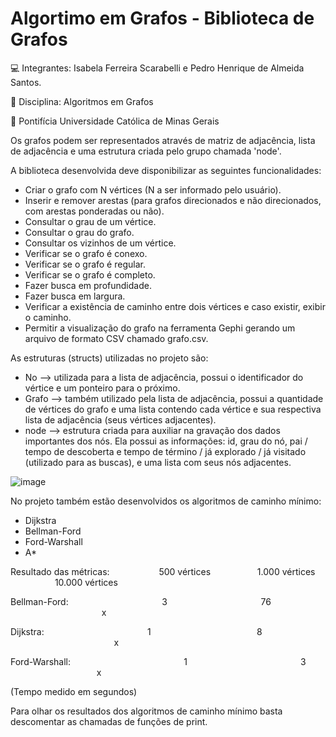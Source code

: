 # Algortimo em Grafos - Biblioteca de Grafos
💻 Integrantes: Isabela Ferreira Scarabelli e Pedro Henrique de Almeida Santos.

📖 Disciplina: Algoritmos em Grafos

🏫 Pontifícia Universidade Católica de Minas Gerais

Os grafos podem ser representados através de matriz de adjacência, lista de adjacência e uma estrutura criada pelo grupo chamada 'node'.

A biblioteca desenvolvida deve disponibilizar as seguintes funcionalidades:
- Criar o grafo com N vértices (N a ser informado pelo usuário).
- Inserir e remover arestas (para grafos direcionados e não direcionados, com arestas ponderadas ou não).
- Consultar o grau de um vértice.
- Consultar o grau do grafo.
- Consultar os vizinhos de um vértice.
- Verificar se o grafo é conexo.
- Verificar se o grafo é regular.
- Verificar se o grafo é completo.
- Fazer busca em profundidade.
- Fazer busca em largura.
- Verificar a existência de caminho entre dois vértices e caso existir, exibir o caminho.
- Permitir a visualização do grafo na ferramenta Gephi gerando um arquivo de formato CSV chamado grafo.csv.

As estruturas (structs) utilizadas no projeto são:
- No --> utilizada para a lista de adjacência, possui o identificador do vértice e um ponteiro para o próximo.
- Grafo --> também utilizado pela lista de adjacência, possui a quantidade de vértices do grafo e uma lista contendo cada vértice e sua respectiva lista de adjacência (seus vértices adjacentes). 
- node --> estrutura criada para auxiliar na gravação dos dados importantes dos nós. Ela possui as informações: id, grau do nó, pai / tempo de descoberta e tempo de término / já explorado / já visitado (utilizado para as buscas), e uma lista com seus nós adjacentes.
  
![image](https://github.com/pehenriquea/graphLibrary/assets/73960096/87fb48e3-f45c-45a8-8cc7-83065bbede59)

No projeto também estão desenvolvidos os algoritmos de caminho mínimo:
- Dijkstra
- Bellman-Ford
- Ford-Warshall
- A*


Resultado das métricas:
&nbsp;&nbsp;&nbsp;&nbsp;&nbsp;&nbsp;&nbsp;&nbsp;&nbsp;&nbsp;&nbsp;&nbsp;&nbsp;&nbsp;&nbsp;&nbsp;&nbsp;&nbsp; 500 vértices &nbsp;&nbsp;&nbsp;&nbsp;&nbsp;&nbsp;&nbsp;&nbsp;&nbsp;&nbsp;&nbsp;&nbsp;&nbsp;&nbsp;&nbsp;&nbsp;&nbsp;&nbsp;1.000 vértices &nbsp;&nbsp;&nbsp;&nbsp;&nbsp;&nbsp;&nbsp;&nbsp;&nbsp;&nbsp;&nbsp;&nbsp;&nbsp;&nbsp;&nbsp;&nbsp;&nbsp;&nbsp;10.000 vértices

Bellman-Ford:
&nbsp;&nbsp;&nbsp;&nbsp;&nbsp;&nbsp;&nbsp;&nbsp;&nbsp;&nbsp;&nbsp;&nbsp;&nbsp;&nbsp;&nbsp;&nbsp;&nbsp;&nbsp;&nbsp;&nbsp;&nbsp;&nbsp;&nbsp;&nbsp;&nbsp;&nbsp;&nbsp;&nbsp;&nbsp;&nbsp;&nbsp;&nbsp;&nbsp;&nbsp;&nbsp;&nbsp; 3 
&nbsp;&nbsp;&nbsp;&nbsp;&nbsp;&nbsp;&nbsp;&nbsp;&nbsp;&nbsp;&nbsp;&nbsp;&nbsp;&nbsp;&nbsp;&nbsp;&nbsp;&nbsp;&nbsp;&nbsp;&nbsp;&nbsp;&nbsp;&nbsp;&nbsp;&nbsp;&nbsp;&nbsp;&nbsp;&nbsp;&nbsp;&nbsp;&nbsp;&nbsp;&nbsp;&nbsp;  76 
&nbsp;&nbsp;&nbsp;&nbsp;&nbsp;&nbsp;&nbsp;&nbsp;&nbsp;&nbsp;&nbsp;&nbsp;&nbsp;&nbsp;&nbsp;&nbsp;&nbsp;&nbsp;&nbsp;&nbsp;&nbsp;&nbsp;&nbsp;&nbsp;&nbsp;&nbsp;&nbsp;&nbsp;&nbsp;&nbsp;&nbsp;&nbsp;&nbsp;&nbsp;&nbsp;&nbsp; x

Dijkstra:
&nbsp;&nbsp;&nbsp;&nbsp;&nbsp;&nbsp;&nbsp;&nbsp;&nbsp;&nbsp;&nbsp;&nbsp;&nbsp;&nbsp;&nbsp;&nbsp;&nbsp;&nbsp;&nbsp;&nbsp;&nbsp;&nbsp;&nbsp;&nbsp;&nbsp;&nbsp;&nbsp;&nbsp;&nbsp;&nbsp;&nbsp;&nbsp;&nbsp;&nbsp;&nbsp;&nbsp;&nbsp;&nbsp;&nbsp;&nbsp;&nbsp;1
&nbsp;&nbsp;&nbsp;&nbsp;&nbsp;&nbsp;&nbsp;&nbsp;&nbsp;&nbsp;&nbsp;&nbsp;&nbsp;&nbsp;&nbsp;&nbsp;&nbsp;&nbsp;&nbsp;&nbsp;&nbsp;&nbsp;&nbsp;&nbsp;&nbsp;&nbsp;&nbsp;&nbsp;&nbsp;&nbsp;&nbsp;&nbsp;&nbsp;&nbsp;&nbsp;&nbsp;&nbsp;&nbsp;&nbsp;&nbsp;&nbsp; 8
&nbsp;&nbsp;&nbsp;&nbsp;&nbsp;&nbsp;&nbsp;&nbsp;&nbsp;&nbsp;&nbsp;&nbsp;&nbsp;&nbsp;&nbsp;&nbsp;&nbsp;&nbsp;&nbsp;&nbsp;&nbsp;&nbsp;&nbsp;&nbsp;&nbsp;&nbsp;&nbsp;&nbsp;&nbsp;&nbsp;&nbsp;&nbsp;&nbsp;&nbsp;&nbsp;&nbsp;&nbsp;&nbsp;&nbsp;&nbsp;&nbsp; x

Ford-Warshall: 
&nbsp;&nbsp;&nbsp;&nbsp;&nbsp;&nbsp;&nbsp;&nbsp;&nbsp;&nbsp;&nbsp;&nbsp;&nbsp;&nbsp;&nbsp;&nbsp;&nbsp;&nbsp;&nbsp;&nbsp;&nbsp;&nbsp;&nbsp;&nbsp;&nbsp;&nbsp;&nbsp;&nbsp;&nbsp;&nbsp;&nbsp;&nbsp;&nbsp;&nbsp;&nbsp;&nbsp;&nbsp;&nbsp;&nbsp;&nbsp;&nbsp;&nbsp;&nbsp;&nbsp; 1
&nbsp;&nbsp;&nbsp;&nbsp;&nbsp;&nbsp;&nbsp;&nbsp;&nbsp;&nbsp;&nbsp;&nbsp;&nbsp;&nbsp;&nbsp;&nbsp;&nbsp;&nbsp;&nbsp;&nbsp;&nbsp;&nbsp;&nbsp;&nbsp;&nbsp;&nbsp;&nbsp;&nbsp;&nbsp;&nbsp;&nbsp;&nbsp;&nbsp;&nbsp;&nbsp;&nbsp;&nbsp;&nbsp;&nbsp;&nbsp;&nbsp;&nbsp;&nbsp;&nbsp; 3 
&nbsp;&nbsp;&nbsp;&nbsp;&nbsp;&nbsp;&nbsp;&nbsp;&nbsp;&nbsp;&nbsp;&nbsp;&nbsp;&nbsp;&nbsp;&nbsp;&nbsp;&nbsp;&nbsp;&nbsp;&nbsp;&nbsp;&nbsp;&nbsp;&nbsp;&nbsp;&nbsp;&nbsp;&nbsp;&nbsp;&nbsp;&nbsp;&nbsp;&nbsp; x

(Tempo medido em segundos)


Para olhar os resultados dos algoritmos de caminho mínimo basta descomentar as chamadas de funções de print.
